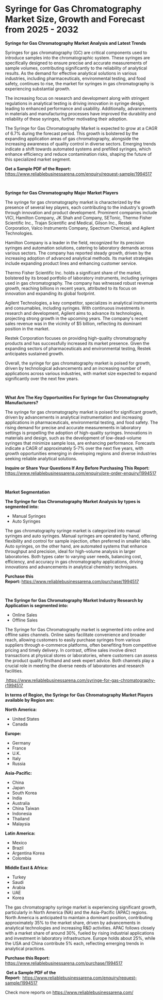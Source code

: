 <p><h1>Syringe for Gas Chromatography Market Size, Growth and Forecast from 2025 - 2032</h1></p><p><strong>Syringe for Gas Chromatography Market Analysis and Latest Trends</strong></p>
<p><p>Syringes for gas chromatography (GC) are critical components used to introduce samples into the chromatographic system. These syringes are specifically designed to ensure precise and accurate measurements of sample volumes, contributing significantly to the reliability of analytical results. As the demand for effective analytical solutions in various industries, including pharmaceuticals, environmental testing, and food safety, continues to rise, the market for syringes in gas chromatography is experiencing substantial growth.</p><p>The increasing focus on research and development along with stringent regulations in analytical testing is driving innovation in syringe design, leading to enhanced performance and usability. Additionally, advancements in materials and manufacturing processes have improved the durability and reliability of these syringes, further motivating their adoption.</p><p>The Syringe for Gas Chromatography Market is expected to grow at a CAGR of 6.7% during the forecast period. This growth is bolstered by the expanding application areas of gas chromatography, alongside the increasing awareness of quality control in diverse sectors. Emerging trends indicate a shift towards automated systems and prefilled syringes, which enhance efficiency and reduce contamination risks, shaping the future of this specialized market segment.</p></p>
<p><strong>Get a Sample PDF of the Report:&nbsp;</strong> <a href="https://www.reliablebusinessarena.com/enquiry/request-sample/1994517?utm_campaign=2095&utm_medium=2&utm_source=Github&utm_content=ia&utm_term=05022025&utm_id=syringe-for-gas-chromatography">https://www.reliablebusinessarena.com/enquiry/request-sample/1994517</a></p>
<p>&nbsp;</p>
<p><strong>Syringe for Gas Chromatography Major Market Players</strong></p>
<p><p>The syringe for gas chromatography market is characterized by the presence of several key players, each contributing to the industry's growth through innovation and product development. Prominent companies include VICI, Hamilton Company, JK Shah and Company, SETonic, Thermo Fisher Scientific Inc., Trajan Scientific and Medical, Gilson Inc., Restek Corporation, Valco Instruments Company, Spectrum Chemical, and Agilent Technologies.</p><p>Hamilton Company is a leader in the field, recognized for its precision syringes and automation solutions, catering to laboratory demands across various sectors. The company has reported steady growth, driven by the increasing adoption of advanced analytical methods. Its market strategies include expanding product lines and enhancing customer service.</p><p>Thermo Fisher Scientific Inc. holds a significant share of the market, bolstered by its broad portfolio of laboratory instruments, including syringes used in gas chromatography. The company has witnessed robust revenue growth, reaching billions in recent years, attributed to its focus on innovation and expanding its global footprint.</p><p>Agilent Technologies, a key competitor, specializes in analytical instruments and consumables, including syringes. With continuous investments in research and development, Agilent aims to advance its technologies, projecting strong growth in the upcoming years. The company's recent sales revenue was in the vicinity of $5 billion, reflecting its dominant position in the market.</p><p>Restek Corporation focuses on providing high-quality chromatography products and has successfully increased its market presence. Given the expanding sectors of pharmaceuticals and environmental testing, Restek anticipates sustained growth.</p><p>Overall, the syringe for gas chromatography market is poised for growth, driven by technological advancements and an increasing number of applications across various industries, with market size expected to expand significantly over the next few years.</p></p>
<p>&nbsp;</p>
<p><strong>What Are The Key Opportunities For Syringe for Gas Chromatography Manufacturers?</strong></p>
<p><p>The syringe for gas chromatography market is poised for significant growth, driven by advancements in analytical instrumentation and increasing applications in pharmaceuticals, environmental testing, and food safety. The rising demand for precise and accurate measurements in laboratory settings is propelling the adoption of high-quality syringes. Innovations in materials and design, such as the development of low-dead-volume syringes that minimize sample loss, are enhancing performance. Forecasts indicate a CAGR of approximately 5-7% over the next five years, with growth opportunities emerging in developing regions and diverse industries seeking reliable analytical solutions.</p></p>
<p><strong>Inquire or Share Your Questions If Any Before Purchasing This Report:</strong> <a href="https://www.reliablebusinessarena.com/enquiry/pre-order-enquiry/1994517?utm_campaign=2095&utm_medium=2&utm_source=Github&utm_content=ia&utm_term=05022025&utm_id=syringe-for-gas-chromatography">https://www.reliablebusinessarena.com/enquiry/pre-order-enquiry/1994517</a></p>
<p>&nbsp;</p>
<p><strong>Market Segmentation</strong></p>
<p><strong>The Syringe for Gas Chromatography Market Analysis by types is segmented into:</strong></p>
<p><ul><li>Manual Syringes</li><li>Auto Syringes</li></ul></p>
<p><p>The gas chromatography syringe market is categorized into manual syringes and auto syringes. Manual syringes are operated by hand, offering flexibility and control for sample injection, often preferred in smaller labs. Auto syringes, on the other hand, are automated systems that enhance throughput and precision, ideal for high-volume analysis in larger laboratories. Both types cater to varying user needs, balancing cost, efficiency, and accuracy in gas chromatography applications, driving innovations and advancements in analytical chemistry techniques.</p></p>
<p><strong>Purchase this Report:&nbsp;</strong><a href="https://www.reliablebusinessarena.com/purchase/1994517?utm_campaign=2095&utm_medium=2&utm_source=Github&utm_content=ia&utm_term=05022025&utm_id=syringe-for-gas-chromatography">https://www.reliablebusinessarena.com/purchase/1994517</a></p>
<p>&nbsp;</p>
<p><strong>The Syringe for Gas Chromatography Market Industry Research by Application is segmented into:</strong></p>
<p><ul><li>Online Sales</li><li>Offline Sales</li></ul></p>
<p><p>The Syringe for Gas Chromatography market is segmented into online and offline sales channels. Online sales facilitate convenience and broader reach, allowing customers to easily purchase syringes from various suppliers through e-commerce platforms, often benefiting from competitive pricing and timely delivery. In contrast, offline sales involve direct transactions at physical stores or laboratories, where customers can assess the product quality firsthand and seek expert advice. Both channels play a crucial role in meeting the diverse needs of laboratories and research facilities.</p></p>
<p><a href="https://www.reliablebusinessarena.com/syringe-for-gas-chromatography-r1994517?utm_campaign=2095&utm_medium=2&utm_source=Github&utm_content=ia&utm_term=05022025&utm_id=syringe-for-gas-chromatography">&nbsp;https://www.reliablebusinessarena.com/syringe-for-gas-chromatography-r1994517</a></p>
<p><strong>In terms of Region, the Syringe for Gas Chromatography Market Players available by Region are:</strong></p>
<p>
    <p> <strong> North America: </strong>
        <ul>
            <li>United States</li>
            <li>Canada</li>
        </ul>
        </p> 
    <p> <strong> Europe: </strong>
        <ul>
            <li>Germany</li>
            <li>France</li>
            <li>U.K.</li>
            <li>Italy</li>
            <li>Russia</li>
        </ul>
        </p> 
    <p> <strong> Asia-Pacific: </strong>
        <ul>
            <li>China</li>
            <li>Japan</li>
            <li>South Korea</li>
            <li>India</li>
            <li>Australia</li>
            <li>China Taiwan</li>
            <li>Indonesia</li>
            <li>Thailand</li>
            <li>Malaysia</li>
        </ul>
        </p> 
    <p> <strong> Latin America: </strong>
        <ul>
            <li>Mexico</li>
            <li>Brazil</li>
            <li>Argentina Korea</li>
            <li>Colombia</li>
        </ul>
        </p> 
    <p> <strong> Middle East & Africa: </strong>
        <ul>
            <li>Turkey</li>
            <li>Saudi</li>
            <li>Arabia</li>
            <li>UAE</li>
            <li>Korea</li>
        </ul>
    </p>
    </p>
<p><p>The gas chromatography syringe market is experiencing significant growth, particularly in North America (NA) and the Asia-Pacific (APAC) regions. North America is anticipated to maintain a dominant position, contributing approximately 35% to the market share, driven by advancements in analytical technologies and increasing R&D activities. APAC follows closely with a market share of around 30%, fueled by rising industrial applications and investment in laboratory infrastructure. Europe holds about 25%, while the USA and China contribute 5% each, reflecting emerging trends in analytical practices.</p></p>
<p><strong>Purchase this Report: </strong><a href="https://www.reliablebusinessarena.com/purchase/1994517?utm_campaign=2095&utm_medium=2&utm_source=Github&utm_content=ia&utm_term=05022025&utm_id=syringe-for-gas-chromatography">https://www.reliablebusinessarena.com/purchase/1994517</a></p>
<p>&nbsp;<strong>Get a Sample PDF of the Report:&nbsp;&nbsp;</strong><a href="https://www.reliablebusinessarena.com/enquiry/request-sample/1994517?utm_campaign=2095&utm_medium=2&utm_source=Github&utm_content=ia&utm_term=05022025&utm_id=syringe-for-gas-chromatography">https://www.reliablebusinessarena.com/enquiry/request-sample/1994517</a></p>
<p><strong></strong></p>
<p>Check more reports on <a href="https://www.reliablebusinessarena.com/?utm_campaign=2095&utm_medium=2&utm_source=Github&utm_content=ia&utm_term=05022025&utm_id=syringe-for-gas-chromatography">https://www.reliablebusinessarena.com/</a></p>